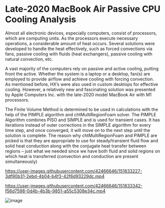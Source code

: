 # Late-2020 MacBook Air Passive CPU Cooling Analysis
Almost all electronic devices, especially computers, consist of processors, which are computing units. As the processors execute necessary operations, a considerable amount of heat occurs. Several solutions were developed to handle the heat effectively, such as forced convections via fans, passive cooling with fluids (heat exchangers), passive cooling with natural convection, etc.

A vast majority of the computers rely on passive and active cooling, putting front the active. Whether the system is a laptop or a desktop, fan(s) are employed to provide airflow and achieve cooling with forcing convection. As mentioned before, HX’s were also used in custom desktops for effective cooling. However, a relatively new and fascinating solution was presented by Apple Computers Inc. with the late-2020 model MacBook Air with M1 processors.

The Finite Volume Method is determined to be used in calculations with the help of the PIMPLE algorithm and chtMultiRegionFoam solver. The PIMPLE Algorithm combines PISO and SIMPLE and is used for transient cases. It has iterations instead of outer corrections in the SIMPLE algorithm for every time step, and once converged, it will move on to the next step until the solution is complete. The reason why chtMultiRegionFoam and PIMPLE are picked is that they are appropriate to use for steady/transient fluid flow and solid heat conduction along with the conjugate heat transfer between regions – just what we needed since we have both fluid and solid regions on which heat is transferred (convection and conduction are present simultaneously)

  

https://user-images.githubusercontent.com/42466646/151833227-3df90b31-2ebd-4b04-b4f3-42f6d93229dc.mp4



https://user-images.githubusercontent.com/42466646/151833342-f56d7598-0d4b-4b3b-9851-a55c5308e34c.mp4


  
 ![image](https://user-images.githubusercontent.com/42466646/151830537-4e8688ee-ce08-46d5-a231-998420a1a0e4.png)
